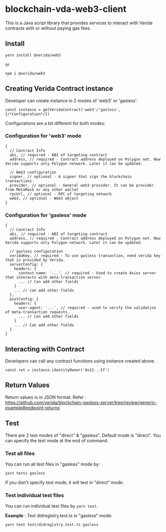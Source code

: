 # blockchain-vda-web3-client
This is a Java script library that provides services to interact with Verida contracts with or without paying gas fees.

## Install
```
yarn install @verida/web3
```
or
```
npm i @verida/web3
```

## Creating Verida Contract instance
Developer can create instance in 2 modes of 'web3' or 'gasless'.
```
const instance = getVeridaContract('web3'/'gasless', {/*Configuration*/})
```
Configurations are a bit different for both modes:
### Configuration for 'web3' mode
```
{
  // Contract Info
  abi, // required - ABI of targeting contract
  address, // required - Contract address deployed on Polygon net. Now Verida supports only Polygon network. Later it can be updated.

  // Web3 configuration
  signer, // optional - A signer that sign the blockchain transactions.
  provider, // optional - General web3 provider. It can be provider from MetaMask or any other wallet
  rpcUrl, // optional - RPC of targeting network
  web3, // optional - Web3 object
}
```
### Configuration for 'gasless' mode
```
{
  // Contract Info
  abi, // required - ABI of targeting contract
  address, // required - Contract address deployed on Polygon net. Now Verida supports only Polygon network. Later it can be updated.

  // gasless configuration
  veridaKey, // required - To use gasless transaction, need verida key that is provided by Verida.
  serverConfig: {
    headers: {
      context-name: '...', // required - Used to create Axios server that interacts with meta-transaction server
      ... // Can add other fields
    }
    ... // can add other fields
  },
  postConfig: {
    headers: {
      user-agent: '...', // required - used to verify the validation of meta-transaction requests.
      ... // Can add other fields
    }
    ... // Can add other fields
  }
}
```

## Interacting with Contract
Developers can call any contract functions using instance created above.
```
const ret = instance.identityOwner('0x12...5f')
```

## Return Values
Return values is in JSON format. 
Refer : https://github.com/verida/blockchain-gasless-server/tree/review/generic-example#endpoint-returns

## Test
There are 2 test modes of "direct" & "gasless". Default mode is "direct".
You can specify the test mode at the end of command.
### Test all files
You can run all test files in "gasless" mode by:
```
yarn tests gasless
```
If you don't specify test mode, it will test in "direct" mode.

### Test individual test files
You can run individual test files by `yarn test`.

**Example** : Test didregistry.test.ts in "gasless" mode:
```
yarn test test/didregistry.test.ts gasless
```
